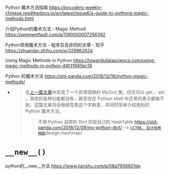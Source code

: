 
Python 魔术方法指南 https://pycoders-weekly-chinese.readthedocs.io/en/latest/issue6/a-guide-to-pythons-magic-methods.html

介绍Python的魔术方法 - Magic Method https://segmentfault.com/a/1190000007256392

Python常用魔术方法 - 程序员吾非同的文章 - 知乎 https://zhuanlan.zhihu.com/p/329962624

Using Magic Methods in Python https://towardsdatascience.com/using-magic-methods-in-python-48f31685bc18

Python 的魔术方法 https://old-panda.com/2018/12/16/python-magic-methods/
- > 在[上一篇文章](https://old-panda.com/2018/12/09/my-python-dict/)中实现了一个非常简陋的 MyDict 类，仅仅可以 get 、set ，其他的各种功能都没有，甚至连在 Python shell 中正常的表示都做不到。这篇文章将会继续完善这个字典类，并同时简单介绍用到的 Python 魔术方法。
  >> 不用 Python 自带的 Dict 实现自己的 HashTable https://old-panda.com/2018/12/09/my-python-dict/  -->  [`LC706. 设计哈希映射`](https://leetcode-cn.com/problems/)design-hashmap/

# `__new__()`

python的__new__方法 https://www.jianshu.com/p/08d7956601de
